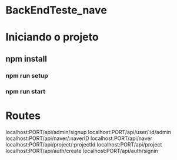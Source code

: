 # BackEndTeste_nave

# Iniciando o projeto 

## npm install 
### npm run setup
### npm run start

# Routes
localhost:PORT/api/admin/signup
localhost:PORT/api/user/:id/admin
localhost:PORT/api/naver/:naverID
localhost:PORT/api/naver
localhost:PORT/api/project/:projectId
localhost:PORT/api/project  
localhost:PORT/api/auth/create
localhost:PORT/api/auth/signin


